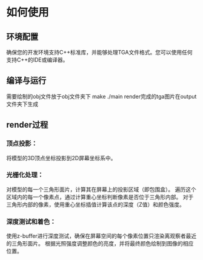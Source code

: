 # 如何使用

## 环境配置
确保您的开发环境支持C++标准库，并能够处理TGA文件格式。您可以使用任何支持C++的IDE或编译器。

## 编译与运行
需要绘制的obj文件放于obj文件夹下
make
./main
render完成的tga图片在output文件夹下生成

## render过程
### 顶点投影：

将模型的3D顶点坐标投影到2D屏幕坐标系中。
### 光栅化处理：

对模型的每一个三角形面片，计算其在屏幕上的投影区域（即包围盒）。
遍历这个区域内的每一个像素点，通过计算重心坐标判断像素是否位于三角形内部。
对于三角形内部的像素，使用重心坐标插值计算该点的深度（Z值）和颜色强度。
### 深度测试和着色：

使用z-buffer进行深度测试，确保在屏幕空间的每个像素位置只渲染离观察者最近的三角形面片。
根据光照强度调整颜色的亮度，并将最终颜色绘制到图像的相应位置。
